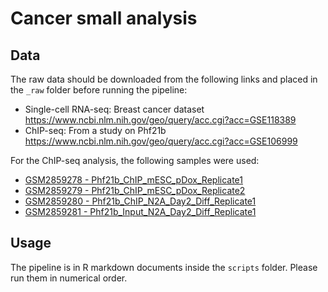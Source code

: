 # Cancer small analysis

## Data
The raw data should be downloaded from the following links and placed in the `_raw` folder before running the pipeline:
- Single-cell RNA-seq: Breast cancer dataset https://www.ncbi.nlm.nih.gov/geo/query/acc.cgi?acc=GSE118389
- ChIP-seq: From a study on Phf21b https://www.ncbi.nlm.nih.gov/geo/query/acc.cgi?acc=GSE106999

For the ChIP-seq analysis, the following samples were used:
- [GSM2859278 - Phf21b_ChIP_mESC_pDox_Replicate1](https://www.ncbi.nlm.nih.gov/geo/query/acc.cgi?acc=GSM2859278)
- [GSM2859279 - Phf21b_ChIP_mESC_pDox_Replicate2](https://www.ncbi.nlm.nih.gov/geo/query/acc.cgi?acc=GSM2859279)
- [GSM2859280 - Phf21b_ChIP_N2A_Day2_Diff_Replicate1](https://www.ncbi.nlm.nih.gov/geo/query/acc.cgi?acc=GSM2859280)
- [GSM2859281 - Phf21b_Input_N2A_Day2_Diff_Replicate1](https://www.ncbi.nlm.nih.gov/geo/query/acc.cgi?acc=GSM2859281)

## Usage
The pipeline is in R markdown documents inside the `scripts` folder. Please run them in numerical order.
